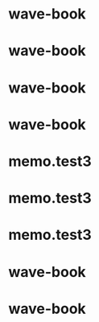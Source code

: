 # wave-book
# wave-book
# wave-book
# wave-book
# memo.test3
# memo.test3
# memo.test3
# wave-book
# wave-book
